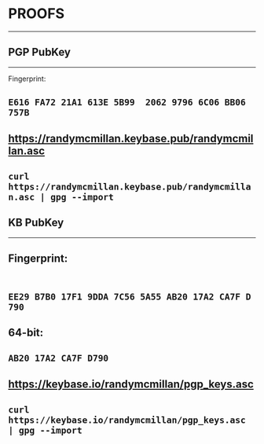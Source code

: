 PROOFS
======
------

PGP PubKey
----------
----------

Fingerprint:	

``E616 FA72 21A1 613E 5B99  2062 9796 6C06 BB06 757B``
------------------------------------------------------

https://randymcmillan.keybase.pub/randymcmillan.asc
---------------------------------------------------

``curl https://randymcmillan.keybase.pub/randymcmillan.asc | gpg --import``
---------------------------------------------------------------------------

KB PubKey
---------
---------

Fingerprint:	
------------
 
``EE29 B7B0 17F1 9DDA 7C56 5A55 AB20 17A2 CA7F D790``
-----------------------------------------------------

64-bit:	
-------

``AB20 17A2 CA7F D790``
-----------------------

https://keybase.io/randymcmillan/pgp_keys.asc
---------------------------------------------

``curl https://keybase.io/randymcmillan/pgp_keys.asc | gpg --import``
---------------------------------------------------------------------
